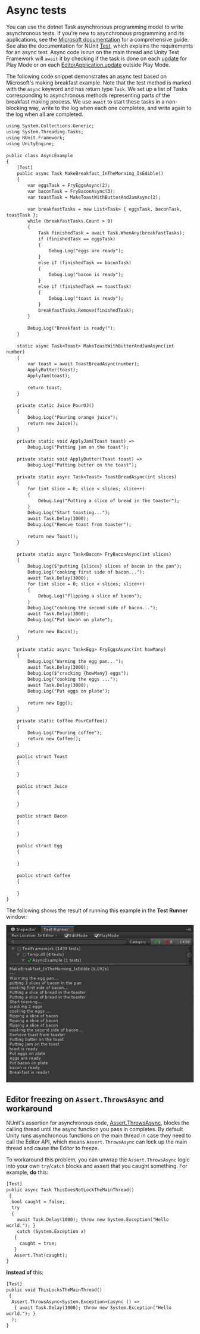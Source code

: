 # Async tests

You can use the dotnet Task asynchronous programming model to write asynchronous tests. If you're new to asynchronous programming and its applications, see the [Microsoft documentation](https://docs.microsoft.com/en-us/dotnet/csharp/programming-guide/concepts/async/) for a comprehensive guide. See also the documentation for NUnit [Test](https://docs.nunit.org/articles/nunit/writing-tests/attributes/test.html), which explains the requirements for an async test. Async code is run on the main thread and Unity Test Framework will `await` it by checking if the task is done on each [update](https://docs.unity3d.com/ScriptReference/PlayerLoop.Update.html) for Play Mode or on each [EditorApplication.update](https://docs.unity3d.com/ScriptReference/EditorApplication-update.html) outside Play Mode.

The following code snippet demonstrates an async test based on Microsoft's making breakfast example. Note that the test method is marked with the `async` keyword and has return type `Task`. We set up a list of Tasks corresponding to asynchronous methods representing parts of the breakfast making process. We use `await` to start these tasks in a non-blocking way, write to the log when each one completes, and write again to the log when all are completed.

```
using System.Collections.Generic;
using System.Threading.Tasks;
using NUnit.Framework;
using UnityEngine;

public class AsyncExample
{
    [Test]
    public async Task MakeBreakfast_InTheMorning_IsEdible()
    {
        var eggsTask = FryEggsAsync(2);
        var baconTask = FryBaconAsync(3);
        var toastTask = MakeToastWithButterAndJamAsync(2);

        var breakfastTasks = new List<Task> { eggsTask, baconTask, toastTask };
        while (breakfastTasks.Count > 0)
        {
            Task finishedTask = await Task.WhenAny(breakfastTasks);
            if (finishedTask == eggsTask)
            {
                Debug.Log("eggs are ready");
            }
            else if (finishedTask == baconTask)
            {
                Debug.Log("bacon is ready");
            }
            else if (finishedTask == toastTask)
            {
                Debug.Log("toast is ready");
            }
            breakfastTasks.Remove(finishedTask);
        }

        Debug.Log("Breakfast is ready!");
    }

    static async Task<Toast> MakeToastWithButterAndJamAsync(int number)
    {
        var toast = await ToastBreadAsync(number);
        ApplyButter(toast);
        ApplyJam(toast);

        return toast;
    }

    private static Juice PourOJ()
    {
        Debug.Log("Pouring orange juice");
        return new Juice();
    }

    private static void ApplyJam(Toast toast) =>
        Debug.Log("Putting jam on the toast");

    private static void ApplyButter(Toast toast) =>
        Debug.Log("Putting butter on the toast");

    private static async Task<Toast> ToastBreadAsync(int slices)
    {
        for (int slice = 0; slice < slices; slice++)
        {
            Debug.Log("Putting a slice of bread in the toaster");
        }
        Debug.Log("Start toasting...");
        await Task.Delay(3000);
        Debug.Log("Remove toast from toaster");

        return new Toast();
    }

    private static async Task<Bacon> FryBaconAsync(int slices)
    {
        Debug.Log($"putting {slices} slices of bacon in the pan");
        Debug.Log("cooking first side of bacon...");
        await Task.Delay(3000);
        for (int slice = 0; slice < slices; slice++)
        {
            Debug.Log("flipping a slice of bacon");
        }
        Debug.Log("cooking the second side of bacon...");
        await Task.Delay(3000);
        Debug.Log("Put bacon on plate");

        return new Bacon();
    }

    private static async Task<Egg> FryEggsAsync(int howMany)
    {
        Debug.Log("Warming the egg pan...");
        await Task.Delay(3000);
        Debug.Log($"cracking {howMany} eggs");
        Debug.Log("cooking the eggs ...");
        await Task.Delay(3000);
        Debug.Log("Put eggs on plate");

        return new Egg();
    }

    private static Coffee PourCoffee()
    {
        Debug.Log("Pouring coffee");
        return new Coffee();
    }

    public struct Toast
    {

    }

    public struct Juice
    {

    }

    public struct Bacon
    {

    }

    public struct Egg
    {

    }

    public struct Coffee
    {

    }
}
```

The following shows the result of running this example in the **Test Runner** window:

![Run async test example](./images/async.png)

## Editor freezing on `Assert.ThrowsAsync` and workaround

NUnit's assertion for asynchronous code, [Assert.ThrowsAsync](https://docs.nunit.org/articles/nunit/writing-tests/assertions/classic-assertions/Assert.ThrowsAsync.html), blocks the calling thread until the async function you pass in completes. By default Unity runs asynchronous functions on the main thread in case they need to call the Editor API, which means `Assert.ThrowsAsync` can lock up the main thread and cause the Editor to freeze.

To workaround this problem, you can unwrap the `Assert.ThrowsAsync` logic into your own `try`/`catch` blocks and assert that you caught something. For example, **do** this:

```
[Test]
public async Task ThisDoesNotLockTheMainThread()
 {
  bool caught = false;
  try
  { 
    await Task.Delay(1000); throw new System.Exception("Hello world."); }
    catch (System.Exception x)
   {
     caught = true;
   }
   Assert.That(caught);
}
```

**Instead of** this:

```
[Test]
public void ThisLocksTheMainThread()
 {
  Assert.ThrowsAsync<System.Exception>(async () =>
   { await Task.Delay(1000); throw new System.Exception("Hello world."); }
  );
}
```
